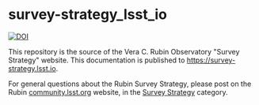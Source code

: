 # survey-strategy_lsst_io

[![DOI](https://zenodo.org/badge/613921981.svg)](https://doi.org/10.5281/zenodo.15128503)

This repository is the source of the Vera C. Rubin Observatory "Survey Strategy" website. This documentation is published to https://survey-strategy.lsst.io. 

For general questions about the Rubin Survey Strategy, please post on the Rubin [community.lsst.org](https://community.lsst.org/) website, in the [Survey Strategy](https://community.lsst.org/c/sci/survey-strategy/) category. 
